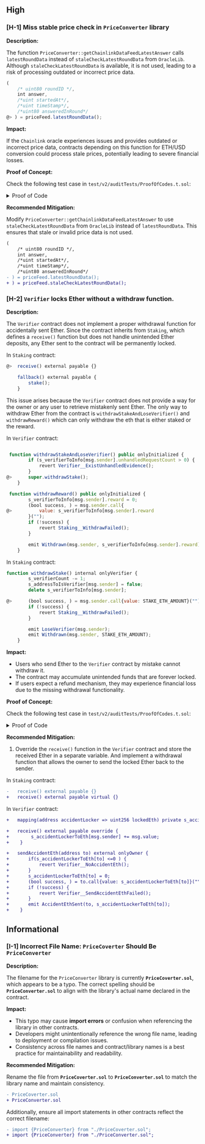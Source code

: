 ## High

### [H-1] Miss stable price check in `PriceConverter` library

**Description:**

The function `PriceConverter::getChainlinkDataFeedLatestAnswer` calls `latestRoundData` instead of `staleCheckLatestRoundData` from `OracleLib`. Although `staleCheckLatestRoundData` is available, it is not used, leading to a risk of processing outdated or incorrect price data.

```javascript
(
    /* uint80 roundID */,
    int answer,
    /*uint startedAt*/,
    /*uint timeStamp*/,
    /*uint80 answeredInRound*/
@> ) = priceFeed.latestRoundData();

```

**Impact:**

If the `Chainlink` oracle experiences issues and provides outdated or incorrect price data, contracts depending on this function for ETH/USD conversion could process stale prices, potentially leading to severe financial losses.

**Proof of Concept:**

Check the following test case in `test/v2/auditTests/ProofOfCodes.t.sol`:

<details>

<summary>Proof of Code</summary>

```javascript
 function testUnstablePriceFeedRevert() external {
        uint256 ethAmount = 1 ether;
        vm.expectRevert(OracleLib.OracleLib__StalePrice.selector);
        ethAmount.correctConvertEthToUsd(maliciousMockAggregator);
        // However, the current price feed will not revert
        uint256 outdatedData = ethAmount.convertEthToUsd(
            maliciousMockAggregator
        );
        console.log("This is the outdated data: ", outdatedData);
    }
```

The `maliciousMockAggregator` is a mock price feed returning outdated price data:

```javascript
 /// @notice This is the malicious part, we return the previous round as the latest round
    function latestRoundData()
        external
        view
        returns (
            uint80 roundId,
            int256 answer,
            uint256 startedAt,
            uint256 updatedAt,
            uint80 answeredInRound
        )
    {
        return (
            uint80(latestRound),
            getAnswer[latestRound],
            getStartedAt[latestRound],
            getTimestamp[latestRound],
@>          uint80(latestRound) - 1
        );
    }
```

Using the correct function `CorrectPriceConverter::correctConvertEthToUsd`, it reverts due to outdated price detection:

```javascript
 function staleCheckLatestRoundData(
        AggregatorV3Interface chainlinkFeed
    ) public view returns (uint80, int256, uint256, uint256, uint80) {
        (
            uint80 roundId,
            int256 answer,
            uint256 startedAt,
            uint256 updatedAt,
            uint80 answeredInRound
        ) = chainlinkFeed.latestRoundData();

@>      if (updatedAt == 0 || answeredInRound < roundId) {
            revert OracleLib__StalePrice();
        }
        uint256 secondsSince = block.timestamp - updatedAt;
        if (secondsSince > TIMEOUT) revert OracleLib__StalePrice();

        return (roundId, answer, startedAt, updatedAt, answeredInRound);
    }
```

Here, `answeredInRound` is less than `roundId`, triggering a revert:

```javascript
 function getChainlinkDataFeedLatestAnswer(
        AggregatorV3Interface priceFeed
    ) internal view returns (int) {
        // prettier-ignore
        (
            /* uint80 roundID */,
            int answer,
            /*uint startedAt*/,
            /*uint timeStamp*/,
            /*uint80 answeredInRound*/
@>      ) = priceFeed.staleCheckLatestRoundData();

        return (answer * int(DECIMALS)) / int(PRICE_FEED_DECIMALS);
    }
```

However, using the current function `PriceConverter::convertEthToUsd`, it does not revert and instead returns outdated price data:

```bash
 [38464] ProofOfCodes::testUnstablePriceFeedRevert()
    ├─ [0] VM::expectRevert(custom error 0xc31eb0e0: ġ  :)
    │   └─ ← [Return]
    ├─ [12672] OracleLib::staleCheckLatestRoundData() [delegatecall]
    │   ├─ [9199] MaliciousMockV3Aggregator::latestRoundData() [staticcall]
    │   │   └─ ← [Return] 1, 2000, 1, 1, 0
    │   └─ ← [Revert] OracleLib__StalePrice()
    ├─ [9199] MaliciousMockV3Aggregator::latestRoundData() [staticcall]
    │   └─ ← [Return] 1, 2000, 1, 1, 0
    ├─ [0] console::log("This is the outdated data: ", 20000000000000 [2e13]) [staticcall]
    │   └─ ← [Stop]
    └─ ← [Stop]
```

</details>

**Recommended Mitigation:**

Modify `PriceConverter::getChainlinkDataFeedLatestAnswer` to use `staleCheckLatestRoundData` from `OracleLib` instead of `latestRoundData`. This ensures that stale or invalid price data is not used.

```diff
(
    /* uint80 roundID */,
    int answer,
    /*uint startedAt*/,
    /*uint timeStamp*/,
    /*uint80 answeredInRound*/
- ) = priceFeed.latestRoundData();
+ ) = priceFeed.staleCheckLatestRoundData();
```

### [H-2] `Verifier` locks Ether without a withdraw function.

**Description:**

The `Verifier` contract does not implement a proper withdrawal function for accidentally sent Ether. Since the contract inherits from `Staking`, which defines a `receive()` function but does not handle unintended Ether deposits, any Ether sent to the contract will be permanently locked.

In `Staking` contract:

```javascript
@>  receive() external payable {}

    fallback() external payable {
        stake();
    }
```

This issue arises because the `Verifier` contract does not provide a way for the owner or any user to retrieve mistakenly sent Ether.
The only way to withdraw Ether from the contract is `withdrawStakeAndLoseVerifier()` and `withdrawReward()` which can only withdraw the eth that is either staked or the reward.

In `Verifier` contract:

```javascript

 function withdrawStakeAndLoseVerifier() public onlyInitialized {
        if (s_verifierToInfo[msg.sender].unhandledRequestCount > 0) {
            revert Verifier__ExistUnhandledEvidence();
        }
@>      super.withdrawStake();
    }

 function withdrawReward() public onlyInitialized {
        s_verifierToInfo[msg.sender].reward = 0;
        (bool success, ) = msg.sender.call{
@>          value: s_verifierToInfo[msg.sender].reward
        }("");
        if (!success) {
            revert Staking__WithdrawFailed();
        }

        emit Withdrawn(msg.sender, s_verifierToInfo[msg.sender].reward);
    }
```

In `Staking` contract:

```javascript
function withdrawStake() internal onlyVerifier {
        s_verifierCount -= 1;
        s_addressToIsVerifier[msg.sender] = false;
        delete s_verifierToInfo[msg.sender];

@>      (bool success, ) = msg.sender.call{value: STAKE_ETH_AMOUNT}("");
        if (!success) {
            revert Staking__WithdrawFailed();
        }

        emit LoseVerifier(msg.sender);
        emit Withdrawn(msg.sender, STAKE_ETH_AMOUNT);
    }
```

**Impact:**

- Users who send Ether to the `Verifier` contract by mistake cannot withdraw it.
- The contract may accumulate unintended funds that are forever locked.
- If users expect a refund mechanism, they may experience financial loss due to the missing withdrawal functionality.

**Proof of Concept:**

Check the following test case in `test/v2/auditTests/ProofOfCodes.t.sol`:

<details>
<summary>Proof of Code</summary>

```javascript

function testVerifierLocksEth() external {
        address ethLocker = makeAddr("ethLocker");
        deal(ethLocker, 10 ether);
        vm.prank(ethLocker);
        (bool success, ) = address(verifier).call{value: 1 ether}("");
        assertEq(success, true);

        // This will fail because it will trigger the `stake()` function
        // which will revert if the user has not provided the correct amount of eth
        // Even if someone send the correct amount of eth, he will be a verifier and can withdraw the eth back
        vm.prank(ethLocker);
        (bool fallbackSuccess, ) = address(verifier).call{value: 1 ether}(
            "Give my Eth back!"
        );
        assertEq(fallbackSuccess, false);
    }

```

- This test sends 1 ETH to the `Verifier` contract.
- There is no function to withdraw this ETH.
- As a result, the funds are irretrievable.

</details>

**Recommended Mitigation:**

1. Override the `receive()` function in the `Verifier` contract and store the received Ether in a separate variable. And implement a withdrawal function that allows the owner to send the locked Ether back to the sender.

In `Staking` contract:

```diff
-   receive() external payable {}
+   receive() external payable virtual {}
```

In `Verifier` contract:

```diff
+   mapping(address accidentLocker => uint256 lockedEth) private s_accidentLockerToEth;

+   receive() external payable override {
+        s_accidentLockerToEth[msg.sender] += msg.value;
+    }

+   sendAccidentEth(address to) external onlyOwner {
+       if(s_accidentLockerToEth[to] <=0 ) {
+           revert Verifier__NoAccidentEth();
+       }
+       s_accidentLockerToEth[to] = 0;
+       (bool success, ) = to.call{value: s_accidentLockerToEth[to]}("");
+       if (!success) {
+           revert Verifier__SendAccidentEthFailed();
+       }
+       emit AccidentEthSent(to, s_accidentLockerToEth[to]);
+    }

```

## Informational

### [I-1] Incorrect File Name: `PriceCoverter` Should Be `PriceConverter`

**Description:**

The filename for the `PriceConverter` library is currently **`PriceCoverter.sol`**, which appears to be a typo. The correct spelling should be **`PriceConverter.sol`** to align with the library's actual name declared in the contract.

**Impact:**

- This typo may cause **import errors** or confusion when referencing the library in other contracts.
- Developers might unintentionally reference the wrong file name, leading to deployment or compilation issues.
- Consistency across file names and contract/library names is a best practice for maintainability and readability.

**Recommended Mitigation:**

Rename the file from **`PriceCoverter.sol`** to **`PriceConverter.sol`** to match the library name and maintain consistency.

```diff
- PriceCoverter.sol
+ PriceConverter.sol
```

Additionally, ensure all import statements in other contracts reflect the correct filename:

```diff
- import {PriceConverter} from "./PriceCoverter.sol";
+ import {PriceConverter} from "./PriceConverter.sol";
```

